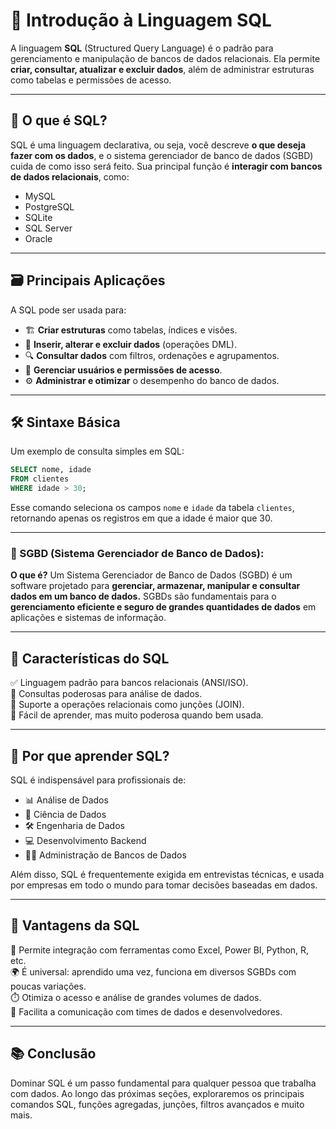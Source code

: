 # 📌 Introdução à Linguagem SQL

A linguagem **SQL** (Structured Query Language) é o padrão para gerenciamento e manipulação de bancos de dados relacionais. Ela permite **criar, consultar, atualizar e excluir dados**, além de administrar estruturas como tabelas e permissões de acesso.

---

## 🧩 O que é SQL?

SQL é uma linguagem declarativa, ou seja, você descreve **o que deseja fazer com os dados**, e o sistema gerenciador de banco de dados (SGBD) cuida de como isso será feito. Sua principal função é **interagir com bancos de dados relacionais**, como:

- MySQL
- PostgreSQL
- SQLite
- SQL Server
- Oracle

---

## 🗃️ Principais Aplicações

A SQL pode ser usada para:

- 🏗️ **Criar estruturas** como tabelas, índices e visões.
- 📝 **Inserir, alterar e excluir dados** (operações DML).
- 🔍 **Consultar dados** com filtros, ordenações e agrupamentos.
- 🔐 **Gerenciar usuários e permissões de acesso**.
- ⚙️ **Administrar e otimizar** o desempenho do banco de dados.

---

## 🛠️ Sintaxe Básica

Um exemplo de consulta simples em SQL:

```sql title='SQL'
SELECT nome, idade
FROM clientes
WHERE idade > 30;
```

Esse comando seleciona os campos `nome` e `idade` da tabela `clientes`, retornando apenas os registros em que a idade é maior que 30.

---


### 🧰 SGBD (Sistema Gerenciador de Banco de Dados):

**O que é?** Um  Sistema  Gerenciador  de  Banco  de  Dados  (SGBD)  é  um  software  projetado  para **gerenciar,  armazenar,  manipular  e  consultar  dados  em  um  banco  de  dados.**  SGBDs  são fundamentais  para  o  **gerenciamento  eficiente  e  seguro  de  grandes  quantidades  de  dados**  em aplicações e sistemas de informação.


---

## 🧠 Características do SQL

✅ Linguagem padrão para bancos relacionais (ANSI/ISO).  
🔎 Consultas poderosas para análise de dados.  
🤝 Suporte a operações relacionais como junções (JOIN).  
🧩 Fácil de aprender, mas muito poderosa quando bem usada.

---

## 📌 Por que aprender SQL?

SQL é indispensável para profissionais de:

- 📊 Análise de Dados  
- 🧪 Ciência de Dados  
- 🛠️ Engenharia de Dados  
- 💻 Desenvolvimento Backend  
- 🧑‍💼 Administração de Bancos de Dados

Além disso, SQL é frequentemente exigida em entrevistas técnicas, e usada por empresas em todo o mundo para tomar decisões baseadas em dados.

---

## 🎯 Vantagens da SQL

🔄 Permite integração com ferramentas como Excel, Power BI, Python, R, etc.  
🌍 É universal: aprendido uma vez, funciona em diversos SGBDs com poucas variações.  
⏱️ Otimiza o acesso e análise de grandes volumes de dados.  
💬 Facilita a comunicação com times de dados e desenvolvedores.

---

## 📚 Conclusão

Dominar SQL é um passo fundamental para qualquer pessoa que trabalha com dados. Ao longo das próximas seções, exploraremos os principais comandos SQL, funções agregadas, junções, filtros avançados e muito mais.
